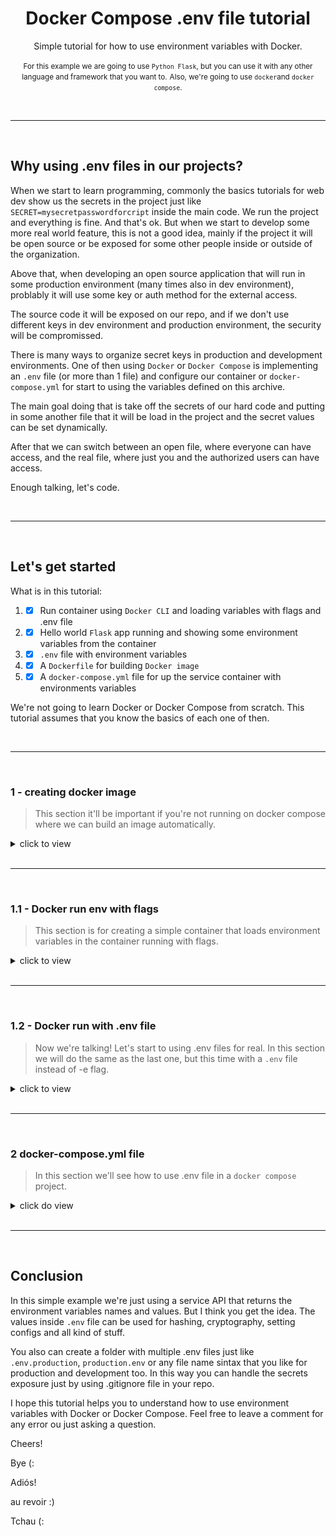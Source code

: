 <div align="center">

# Docker Compose .env file tutorial

Simple tutorial for how to use environment variables with Docker. 

<small>For this example we are going to use `Python Flask`, but you can use it with any other language and framework that you want to.</small>
<small>Also, we're going to use `docker`and `docker compose`.</small>
 
</div>

<br>
<hr>
<br>

## Why using .env files in our projects?
When we start to learn programming, commonly the basics tutorials for web dev show us the secrets in the project just like `SECRET=mysecretpasswordforcript` inside the main code. We run the project and everything is fine. And that's ok. But when we start to develop some more real world feature, this is not a good idea, mainly if the project it will be open source or be exposed for some other people inside or outside of the organization.

Above that, when developing an open source application that will run in some production environment (many times also in dev environment), problably it will use some key or auth method for the external access.

The source code it will be exposed on our repo, and if we don't use different keys in dev environment and production environment, the security will be compromissed.

There is many ways to organize secret keys in production and development environments. One of then using `Docker` or `Docker Compose` is implementing an `.env` file (or more than 1 file) and configure our container or `docker-compose.yml` for start to using the variables defined on this archive.

The main goal doing that is take off the secrets of our hard code and putting in some another file that it will be load in the project and the secret values can be set dynamically.

After that we can switch between an open file, where everyone can have access, and the real file, where just you and the authorized users can have access.

Enough talking, let's code.

<br>
<hr>
<br>

## Let's get started

What is in this tutorial:
1. - [x] Run container using `Docker CLI` and loading variables with flags and .env file 
2. - [x] Hello world `Flask` app running and showing some environment variables from the container 
3. - [x] `.env` file with environment variables
4. - [x] A `Dockerfile` for building `Docker image`
5. - [x] A `docker-compose.yml` file for up the service container with environments variables

We're not going to learn Docker or Docker Compose from scratch. This tutorial assumes that you know the basics of each one of then.

<br>
<hr>
<br>

### 1 - creating docker image
> This section it'll be important if you're not running on docker compose where we can build an image automatically.

<details>
<summary>click to view</summary>

<p>First things first, let's create the image that will be used to start the container. For doing that just type it the following command inside the Dockerfile directory:</p>

`docker build . -t docker-tutorial-image`

<p>This will build an image based on Dockerfile with tag 'docker-tutorial-image' or whatever other name you want to.</p>

<p>After building, you can check this out to have sure that everything is fine just typing the command bellow for list all available image:</p>

`docker images`

<div align="center"><small>If the build was executed if no error, you'll see your image in the list.</small></div>
</details>

<br>
<hr>
<br>

### 1.1 - Docker run env with flags
> This section is for creating a simple container that loads environment variables in the container running with flags.

<details>
<summary>click to view</summary>
<p>To start the container by using the image created in the last section, just type the following command:</p>

`docker run -p 80:5000 --name testing -e NAME=myname -d docker-tutorial-image`

The command above connect the 80 host port to the 5000 container port, wich is the port running the Flask service. The --name flag set a name to the container, wich you can check by typing the command:

`docker ps`

and searching for name column with container called 'testing' or any name that you settled. The -e flag is who insert the variables in the container. The -e is folowed by this sintax:

`VARIABLE=VALUE`

This will create inside the container a environment variable with the name and value that you type. After start the container you can check this by going inside the container with command `docker exec -it container-name bash` and run the `set` command.

The -d flag runs the container in background. Last but not least, the tag image used in the build section.

Now, we can open the browser and check the results by fallowing the URL:

`http://localhost`.

<div align="center">

![image](./assets/img/1.png)
</div>

<p>As you can see, the API run inside the container returns a list with varibles, where the 'NAME' variable have the value set in the -e flag. If you type more -e flags fallowed by VAR-NAME=VALUE, it will be showed in browser.</p>

<div align="center"><small>But just GITHUB, INSTAGRAM, LINKEDIN, NAME and YOUTUBE will appear because of the <a src="./tutorial/app.py">app.py</a> script behaviour. You can change it as you want.</small></div>

</details>

<br>
<hr>
<br>

### 1.2 - Docker run with .env file
>Now we're talking! Let's start to using .env files for real. In this section we will do the same as the last one, but this time with a `.env` file instead of -e flag.

<details>
<summary>click to view</summary>
Loading values from archives is a very common way to deal with secrets in programming.

The [.env file](https://docs.docker.com/compose/env-file/) is a default method available in `Docker` and `Docker Compose` to start any service with the values inside the `.env`.

Is very simple to use. In the `.env` just write your variables with the following sintax:<br>
`VARIABLE_NAME=VALUE`

You can see this in the [.env file](./tutorial/.env) inside the tutorial folder. Sometimes, depending on the string format, the variables will use some special character(s) that can be interpreted by the shell as a comment os something. In this case you can use [simple quotes to avoid the default behaviour](https://github.com/docker/compose/issues/8607#issuecomment-938235797): `VARNAME='VALUE'`.

In that way we can define files for being used in dev and production environment and switch between then, also managing which one you want to expose by using [.gitignore](https://git-scm.com/docs/gitignore).

To start a container loading the file, just type the command bellow inside the tutorial folder:

`docker run -p 80:5000 --name tutorial --env-file .env tutorial`

The only news here is the `--env-file` flag, which is used to define the file that will be used to load the enrivonment variables to the container.

Now, if you open the `http://localhost` address:

<div align="center">

![image](./assets/img/2.png)

</div>

All the variables inside .env are loaded to the container, which runs the Flask API that return then to the browser.

</details>

<br>
<hr>
<br>

### 2 docker-compose.yml file
> In this section we'll see how to use .env file in a `docker compose` project.

<details>
<summary>click do view</summary>

In [Docker Compose](https://docs.docker.com/compose/) things are a little bit different and with more clean commands. In the [docker-compose.yml](./tutorial/docker-compose.yaml) file there are some definitions that able us to just run the fallowing command inside the tutorial folder to get everything up and running:

`docker compose up --build -d`

<small>Depending on the Docker environ version that you're using maybe run with 'docker-compose' instead.</small>

If you refresh the page, will se the exactly same result as before. Let's understand what just it happened.

The `up` command is to set up and run the services defined inside docker-compose file, while `--build` flag is to build the image if the image dont exists and `-d` flag is to run everything on background.

In the service level indentation you'll find a `env_file` definition that uses the `.env file`. This will load the file and bring the variables to the container config. 

Right bellow there is the `environment` definition. The sintax is very simple: `CONTAINER_VARIABLE=${ENV_FILE_VARIABLE}`. The values of the `.env file` variables will be stored in the container variables. Using that you can just change the `env_file` path to switch between files that will be loaded in the service container.

After testing just execute the command to stop the container:
`docker compose down`

</details>

<br>
<hr>
<br>

## Conclusion

In this simple example we're just using a service API that returns the environment variables names and values. But I think you get the idea. The values inside `.env` file can be used for hashing, cryptography, setting configs and all kind of stuff.

You also can create a folder with multiple .env files just like `.env.production`, `production.env` or any file name sintax that you like for production and development too. In this way you can handle the secrets exposure just by using .gitignore file in your repo.

I hope this tutorial helps you to understand how to use environment variables with Docker or Docker Compose. Feel free to leave a comment for any error ou just asking a question. 

Cheers!

Bye (:

Adiós!

au revoir :)

Tchau (: